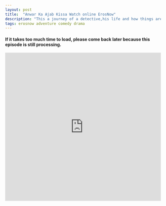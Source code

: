 ```yaml
---
layout: post
title:  "Anwar Ka Ajab Kissa Watch online ErosNow"
description: "This a journey of a detective,his life and how things are to him. His life is about following people, finding though he is still in search for himself, how he connects to the people he meets and gets intertwined in their lives."
tags: erosnow adventure comedy drama
---
```


#### If it takes too much time to load, please come back later because this episode is still processing.

<div class="responsive-container">
<iframe src="https://drive.google.com/file/d/1h9ypmC5AHiRsvfkolvAKoo2uRNbYvMKn/preview" frameborder="0" marginwidth="0" marginheight="0" scrolling="NO" width="100%" height="480" allowfullscreen></iframe>
<div style="width: 80px; height: 80px; position: absolute; opacity: 0; right: 0px; top: 0px;"> </div></div>
